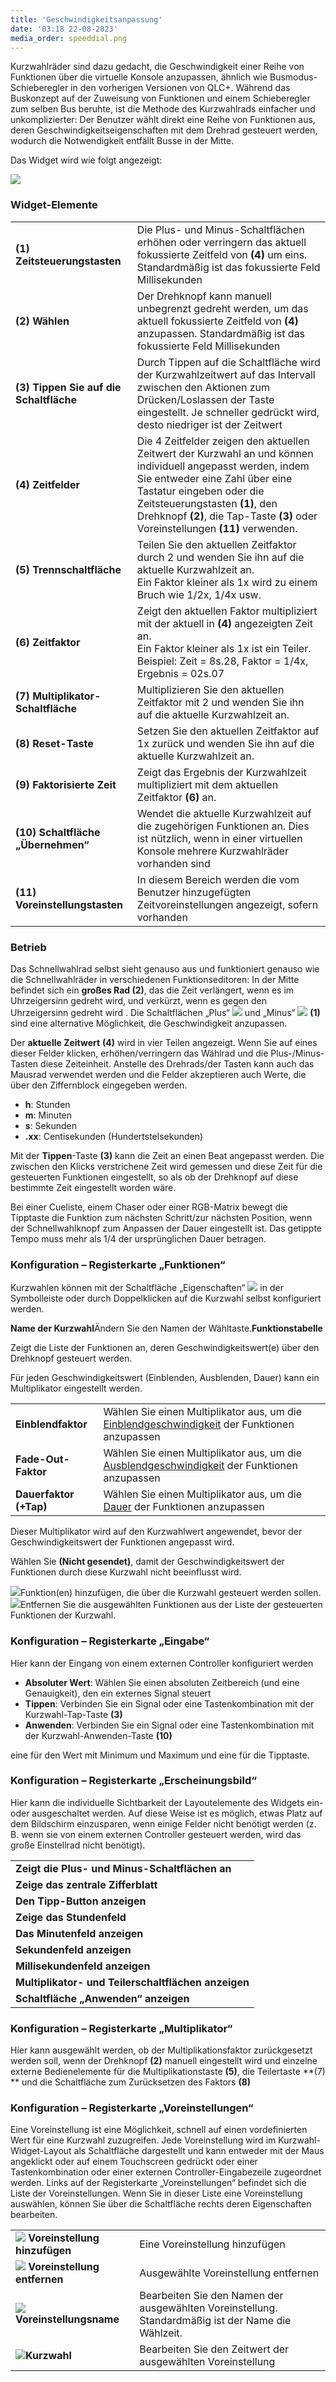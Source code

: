 ```yaml
---
title: 'Geschwindigkeitsanpassung'
date: '03:18 22-08-2023'
media_order: speeddial.png
---
```


Kurzwahlräder sind dazu gedacht, die Geschwindigkeit einer Reihe von Funktionen über die virtuelle Konsole anzupassen, ähnlich wie Busmodus-Schieberegler in den vorherigen Versionen von QLC+. Während das Buskonzept auf der Zuweisung von Funktionen und einem Schieberegler zum selben Bus beruhte, ist die Methode des Kurzwahlrads einfacher und unkomplizierter: Der Benutzer wählt direkt eine Reihe von Funktionen aus, deren Geschwindigkeitseigenschaften mit dem Drehrad gesteuert werden, wodurch die Notwendigkeit entfällt Busse in der Mitte.


Das Widget wird wie folgt angezeigt:

![](speeddial.png)

### Widget-Elemente

|     |     |
| --- | --- |
| **(1) Zeitsteuerungstasten** | Die Plus- und Minus-Schaltflächen erhöhen oder verringern das aktuell fokussierte Zeitfeld von **(4)** um eins. Standardmäßig ist das fokussierte Feld Millisekunden |
| **(2) Wählen** | Der Drehknopf kann manuell unbegrenzt gedreht werden, um das aktuell fokussierte Zeitfeld von **(4)** anzupassen. Standardmäßig ist das fokussierte Feld Millisekunden |
| **(3) Tippen Sie auf die Schaltfläche** | Durch Tippen auf die Schaltfläche wird der Kurzwahlzeitwert auf das Intervall zwischen den Aktionen zum Drücken/Loslassen der Taste eingestellt. Je schneller gedrückt wird, desto niedriger ist der Zeitwert |
| **(4) Zeitfelder** | Die 4 Zeitfelder zeigen den aktuellen Zeitwert der Kurzwahl an und können individuell angepasst werden, indem Sie entweder eine Zahl über eine Tastatur eingeben oder die Zeitsteuerungstasten **(1)**, den Drehknopf **(2)**, die Tap-Taste **(3)** oder Voreinstellungen **(11)** verwenden. |
| **(5) Trennschaltfläche** | Teilen Sie den aktuellen Zeitfaktor durch 2 und wenden Sie ihn auf die aktuelle Kurzwahlzeit an.  <br>Ein Faktor kleiner als 1x wird zu einem Bruch wie 1/2x, 1/4x usw. |
| **(6) Zeitfaktor** | Zeigt den aktuellen Faktor multipliziert mit der aktuell in **(4)** angezeigten Zeit an.  <br>Ein Faktor kleiner als 1x ist ein Teiler. Beispiel: Zeit = 8s.28, Faktor = 1/4x, Ergebnis = 02s.07 |
| **(7) Multiplikator-Schaltfläche** | Multiplizieren Sie den aktuellen Zeitfaktor mit 2 und wenden Sie ihn auf die aktuelle Kurzwahlzeit an. |
| **(8) Reset-Taste** | Setzen Sie den aktuellen Zeitfaktor auf 1x zurück und wenden Sie ihn auf die aktuelle Kurzwahlzeit an. |
| **(9) Faktorisierte Zeit** | Zeigt das Ergebnis der Kurzwahlzeit multipliziert mit dem aktuellen Zeitfaktor **(6)**  an. |
| **(10) Schaltfläche „Übernehmen“** | Wendet die aktuelle Kurzwahlzeit auf die zugehörigen Funktionen an. Dies ist nützlich, wenn in einer virtuellen Konsole mehrere Kurzwahlräder vorhanden sind |
| **(11) Voreinstellungstasten** | In diesem Bereich werden die vom Benutzer hinzugefügten Zeitvoreinstellungen angezeigt, sofern vorhanden |

### Betrieb

Das Schnellwahlrad selbst sieht genauso aus und funktioniert genauso wie die Schnellwahlräder in verschiedenen Funktionseditoren: In der Mitte befindet sich ein **großes Rad (2)**, das die Zeit verlängert, wenn es im Uhrzeigersinn gedreht wird, und verkürzt, wenn es gegen den Uhrzeigersinn gedreht wird . Die Schaltflächen „Plus“ ![](/basics/edit_add.png) und „Minus“ ![](/basics/edit_remove.png) **(1)** sind eine alternative Möglichkeit, die Geschwindigkeit anzupassen.

Der **aktuelle Zeitwert** **(4)** wird in vier Teilen angezeigt. Wenn Sie auf eines dieser Felder klicken, erhöhen/verringern das Wählrad und die Plus-/Minus-Tasten diese Zeiteinheit. Anstelle des Drehrads/der Tasten kann auch das Mausrad verwendet werden und die Felder akzeptieren auch Werte, die über den Ziffernblock eingegeben werden.

* **h**: Stunden
* **m**: Minuten
* **s**: Sekunden
* **.xx**: Centisekunden (Hundertstelsekunden)

Mit der **Tippen**-Taste **(3)** kann die Zeit an einen Beat angepasst werden. Die zwischen den Klicks verstrichene Zeit wird gemessen und diese Zeit für die gesteuerten Funktionen eingestellt, so als ob der Drehknopf auf diese bestimmte Zeit eingestellt worden wäre.

Bei einer Cueliste, einem Chaser oder einer RGB-Matrix bewegt die Tipptaste die Funktion zum nächsten Schritt/zur nächsten Position, wenn der Schnellwahlknopf zum Anpassen der Dauer eingestellt ist. Das getippte Tempo muss mehr als 1/4 der ursprünglichen Dauer betragen.

### Konfiguration – Registerkarte „Funktionen“

Kurzwahlen können mit der Schaltfläche „Eigenschaften“ ![](/basics/edit.png) in der Symbolleiste oder durch Doppelklicken auf die Kurzwahl selbst konfiguriert werden.

**Name der Kurzwahl**Ändern Sie den Namen der Wähltaste.**Funktionstabelle**

Zeigt die Liste der Funktionen an, deren Geschwindigkeitswert(e) über den Drehknopf gesteuert werden.

Für jeden Geschwindigkeitswert (Einblenden, Ausblenden, Dauer) kann ein Multiplikator eingestellt werden.

|     |     |
| --- | --- |
| **Einblendfaktor** | Wählen Sie einen Multiplikator aus, um die [Einblendgeschwindigkeit](/basics/glossary-and-concepts#funktionen) der Funktionen anzupassen |
| **Fade-Out-Faktor** | Wählen Sie einen Multiplikator aus, um die [Ausblendgeschwindigkeit](/basics/glossary-and-concepts#funktionen) der Funktionen anzupassen |
| **Dauerfaktor (+Tap)** | Wählen Sie einen Multiplikator aus, um die [Dauer](/basics/glossary-and-concepts#funktionen) der Funktionen anzupassen |

Dieser Multiplikator wird auf den Kurzwahlwert angewendet, bevor der Geschwindigkeitswert der Funktionen angepasst wird.

Wählen Sie **(Nicht gesendet)**, damit der Geschwindigkeitswert der Funktionen durch diese Kurzwahl nicht beeinflusst wird.

![](/basics/edit_add.png)Funktion(en) hinzufügen, die über die Kurzwahl gesteuert werden sollen.![](/basics/edit_remove.png)Entfernen Sie die ausgewählten Funktionen aus der Liste der gesteuerten Funktionen der Kurzwahl.

### Konfiguration – Registerkarte „Eingabe“

Hier kann der Eingang von einem externen Controller konfiguriert werden

* **Absoluter Wert**: Wählen Sie einen absoluten Zeitbereich (und eine Genauigkeit), den ein externes Signal steuert
* **Tippen**: Verbinden Sie ein Signal oder eine Tastenkombination mit der Kurzwahl-Tap-Taste **(3)**
* **Anwenden**: Verbinden Sie ein Signal oder eine Tastenkombination mit der Kurzwahl-Anwenden-Taste **(10)**

eine für den Wert mit Minimum und Maximum und eine für die Tipptaste.

### Konfiguration – Registerkarte „Erscheinungsbild“

Hier kann die individuelle Sichtbarkeit der Layoutelemente des Widgets ein- oder ausgeschaltet werden. Auf diese Weise ist es möglich, etwas Platz auf dem Bildschirm einzusparen, wenn einige Felder nicht benötigt werden (z. B. wenn sie von einem externen Controller gesteuert werden, wird das große Einstellrad nicht benötigt).

|     |
| --- |
| **Zeigt die Plus- und Minus-Schaltflächen an** |
| **Zeige das zentrale Zifferblatt** |
| **Den Tipp-Button anzeigen** |
| **Zeige das Stundenfeld** |
| **Das Minutenfeld anzeigen** |
| **Sekundenfeld anzeigen** |
| **Millisekundenfeld anzeigen** |
| **Multiplikator- und Teilerschaltflächen anzeigen** |
| **Schaltfläche „Anwenden“ anzeigen** |

### Konfiguration – Registerkarte „Multiplikator“

Hier kann ausgewählt werden, ob der Multiplikationsfaktor zurückgesetzt werden soll, wenn der Drehknopf **(2)** manuell eingestellt wird und einzelne externe Bedienelemente für die Multiplikationstaste **(5)**, die Teilertaste **(7) ** und die Schaltfläche zum Zurücksetzen des Faktors **(8)**

### Konfiguration – Registerkarte „Voreinstellungen“

Eine Voreinstellung ist eine Möglichkeit, schnell auf einen vordefinierten Wert für eine Kurzwahl zuzugreifen.
Jede Voreinstellung wird im Kurzwahl-Widget-Layout als Schaltfläche dargestellt und kann entweder mit der Maus angeklickt oder auf einem Touchscreen gedrückt oder einer Tastenkombination oder einer externen Controller-Eingabezeile zugeordnet werden.
Links auf der Registerkarte „Voreinstellungen“ befindet sich die Liste der Voreinstellungen. Wenn Sie in dieser Liste eine Voreinstellung auswählen, können Sie über die Schaltfläche rechts deren Eigenschaften bearbeiten.

|     |     |
| --- | --- |
| **![](/basics/edit_add.png) Voreinstellung hinzufügen** | Eine Voreinstellung hinzufügen |
| **![](/basics/edit_remove.png) Voreinstellung entfernen** | Ausgewählte Voreinstellung entfernen |
| **![](/basics/editclear.png) Voreinstellungsname** | Bearbeiten Sie den Namen der ausgewählten Voreinstellung. Standardmäßig ist der Name die Wählzeit. |
| ![](/basics/speed.png)**Kurzwahl** | Bearbeiten Sie den Zeitwert der ausgewählten Voreinstellung |